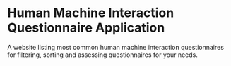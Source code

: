 # Human Machine Interaction Questionnaire Application

A website listing most common human machine interaction questionnaires
for filtering, sorting and assessing questionnaires for your needs.